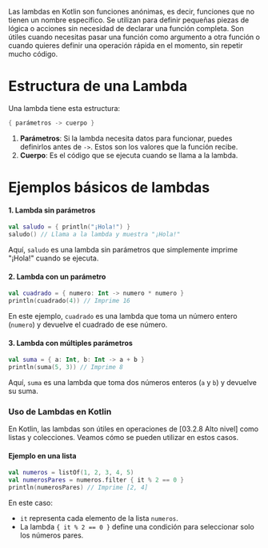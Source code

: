 Las lambdas en Kotlin son funciones anónimas, es decir, funciones que no tienen un nombre específico. Se utilizan para definir pequeñas piezas de lógica o acciones sin necesidad de declarar una función completa. Son útiles cuando necesitas pasar una función como argumento a otra función o cuando quieres definir una operación rápida en el momento, sin repetir mucho código.

# Estructura de una Lambda

Una lambda tiene esta estructura:
```kotlin
{ parámetros -> cuerpo }
```
1. **Parámetros**: Si la lambda necesita datos para funcionar, puedes definirlos antes de `->`. Estos son los valores que la función recibe.
2. **Cuerpo**: Es el código que se ejecuta cuando se llama a la lambda.

# Ejemplos básicos de lambdas

#### 1. Lambda sin parámetros
```kotlin
val saludo = { println("¡Hola!") }
saludo() // Llama a la lambda y muestra "¡Hola!"
```
Aquí, `saludo` es una lambda sin parámetros que simplemente imprime "¡Hola!" cuando se ejecuta.

#### 2. Lambda con un parámetro
```kotlin
val cuadrado = { numero: Int -> numero * numero }
println(cuadrado(4)) // Imprime 16
```
En este ejemplo, `cuadrado` es una lambda que toma un número entero (`numero`) y devuelve el cuadrado de ese número.

#### 3. Lambda con múltiples parámetros
```kotlin
val suma = { a: Int, b: Int -> a + b }
println(suma(5, 3)) // Imprime 8
```
Aquí, `suma` es una lambda que toma dos números enteros (`a` y `b`) y devuelve su suma.

### Uso de Lambdas en Kotlin
En Kotlin, las lambdas son útiles en operaciones de [03.2.8 Alto nivel] como listas y colecciones. Veamos cómo se pueden utilizar en estos casos.

#### Ejemplo en una lista
```kotlin
val numeros = listOf(1, 2, 3, 4, 5)
val numerosPares = numeros.filter { it % 2 == 0 }
println(numerosPares) // Imprime [2, 4]
```
En este caso:
- `it` representa cada elemento de la lista `numeros`.
- La lambda `{ it % 2 == 0 }` define una condición para seleccionar solo los números pares.